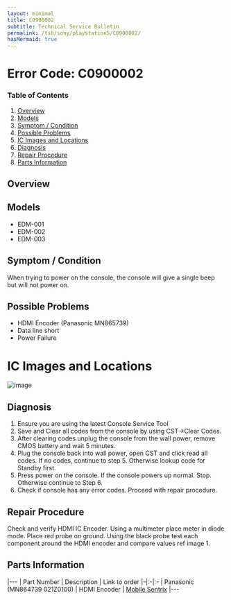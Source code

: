```yaml
---
layout: minimal
title: C0900002
subtitle: Technical Service Bulletin
permalink: /tsb/sony/playstation5/C0900002/
hasMermaid: true
---
```


# Error Code: C0900002

### Table of Contents
1. [Overview](#overview)
2. [Models](#models)
3. [Symptom / Condition](#symptom--condition)
4. [Possible Problems](#possible-problems)
5. [IC Images and Locations](#ic-images-and-locations)
6. [Diagnosis](#diagnosis)
6. [Repair Procedure](#repair-procedure)
6. [Parts Information](#parts-information)

## Overview

## Models
- EDM-001
- EDM-002
- EDM-003

## Symptom / Condition
When trying to power on the console, the console will give a single beep but will not power on.

## Possible Problems
- HDMI Encoder (Panasonic MN865739)<br>
- Data line short<br>
- Power Failure

# IC Images and Locations
![image](https://github.com/amoamare/amoamare.github.io/assets/15149902/267cbf56-17fa-4222-8bd1-487eeee9f6ad)

## Diagnosis

1. Ensure you are using the latest Console Service Tool
2. Save and Clear all codes from the console by using CST->Clear Codes.
3. After clearing codes unplug the console from the wall power, remove CMOS battery and wait 5 minutes.
4. Plug the console back into wall power, open CST and click read all codes.
If no codes, continue to step 5. Otherwise lookup code for Standby first.
5. Press power on the console.
If the console powers up normal. Stop. Otherwise continue to Step 6.
6. Check if console has any error codes. Proceed with repair procedure.

## Repair Procedure

Check and verify HDMI IC Encoder.
Using a multimeter place meter in diode mode. 
Place red probe on ground. 
Using the black probe test each component around the HDMI encoder and compare values ref image 1.


## Parts Information

|---
| Part Number | Description | Link to order
|-|:-|:-
| Panasonic (MN864739 021Z0100) | HDMI Encoder  | [Mobile Sentrix](https://www.mobilesentrix.com/hdmi-encoder-video-output-ic-chip-for-playstation-5-panasonic-mn864739) 
|---
